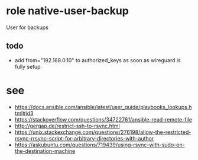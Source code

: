 # role native-user-backup
User for backups

## todo
- add from="192.168.0.10" to authorized_keys as soon as wireguard is fully setup

# see
- https://docs.ansible.com/ansible/latest/user_guide/playbooks_lookups.html#id3
- https://stackoverflow.com/questions/34722761/ansible-read-remote-file
- http://gergap.de/restrict-ssh-to-rsync.html
- https://unix.stackexchange.com/questions/276198/allow-the-restricted-rsync-rrsync-script-for-arbitrary-directories-with-author
- https://askubuntu.com/questions/719439/using-rsync-with-sudo-on-the-destination-machine
